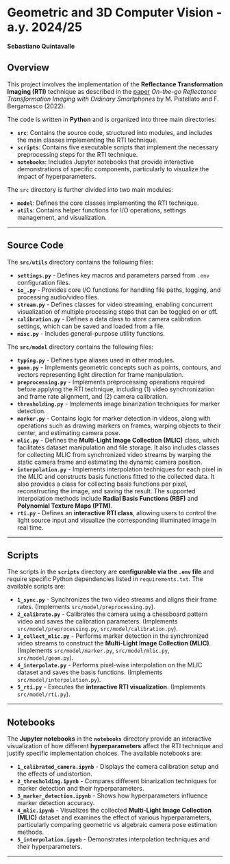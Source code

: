 # **Geometric and 3D Computer Vision - a.y. 2024/25**  
**Sebastiano Quintavalle**  

## **Overview**  

This project involves the implementation of the **Reflectance Transformation Imaging (RTI)** technique as described in the [paper](https://www.researchgate.net/publication/368520914_On-the-Go_Reflectance_Transformation_Imaging_with_Ordinary_Smartphones) *On-the-go Reflectance Transformation Imaging with Ordinary Smartphones* by M. Pistellato and F. Bergamasco (2022).  

The code is written in **Python** and is organized into three main directories:  
- **`src`**: Contains the source code, structured into modules, and includes the main classes implementing the RTI technique.  
- **`scripts`**: Contains five executable scripts that implement the necessary preprocessing steps for the RTI technique.  
- **`notebooks`**: Includes Jupyter notebooks that provide interactive demonstrations of specific components, particularly to visualize the impact of hyperparameters.  

The `src` directory is further divided into two main modules:  
- **`model`**: Defines the core classes implementing the RTI technique.  
- **`utils`**: Contains helper functions for I/O operations, settings management, and visualization.  

---

## **Source Code**  

The **`src/utils`** directory contains the following files:  

- **`settings.py`** - Defines key macros and parameters parsed from `.env` configuration files.  
- **`io_.py`** - Provides core I/O functions for handling file paths, logging, and processing audio/video files.  
- **`stream.py`** - Defines classes for video streaming, enabling concurrent visualization of multiple processing steps that can be toggled on or off.  
- **`calibration.py`** - Defines a data class to store camera calibration settings, which can be saved and loaded from a file.  
- **`misc.py`** - Includes general-purpose utility functions.  

The **`src/model`** directory contains the following files:  

- **`typing.py`** - Defines type aliases used in other modules.  
- **`geom.py`** - Implements geometric concepts such as points, contours, and vectors representing light direction for frame manipulation.  
- **`preprocessing.py`** - Implements preprocessing operations required before applying the RTI technique, including (1) video synchronization and frame rate alignment, and (2) camera calibration.  
- **`thresholding.py`** - Implements image binarization techniques for marker detection.  
- **`marker.py`** - Contains logic for marker detection in videos, along with operations such as drawing markers on frames, warping objects to their center, and estimating camera pose.  
- **`mlic.py`** - Defines the **Multi-Light Image Collection (MLIC)** class, which facilitates dataset manipulation and file storage. It also includes classes for collecting MLIC from synchronized video streams by warping the static camera frame and estimating the dynamic camera position.  
- **`interpolation.py`** - Implements interpolation techniques for each pixel in the MLIC and constructs basis functions fitted to the collected data. It also provides a class for collecting basis functions per pixel, reconstructing the image, and saving the result. The supported interpolation methods include **Radial Basis Functions (RBF)** and **Polynomial Texture Maps (PTM)**.  
- **`rti.py`** - Defines an **interactive RTI class**, allowing users to control the light source input and visualize the corresponding illuminated image in real time.  

---

## **Scripts**  

The scripts in the **`scripts`** directory are **configurable via the `.env` file** and require specific Python dependencies listed in `requirements.txt`. The available scripts are:  

- **`1_sync.py`** - Synchronizes the two video streams and aligns their frame rates. (Implements `src/model/preprocessing.py`).  
- **`2_calibrate.py`** - Calibrates the camera using a chessboard pattern video and saves the calibration parameters. (Implements `src/model/preprocessing.py`, `src/model/calibration.py`).  
- **`3_collect_mlic.py`** - Performs marker detection in the synchronized video streams to construct the **Multi-Light Image Collection (MLIC)**. (Implements `src/model/marker.py`, `src/model/mlic.py`, `src/model/geom.py`).  
- **`4_interpolate.py`** - Performs pixel-wise interpolation on the MLIC dataset and saves the basis functions. (Implements `src/model/interpolation.py`).  
- **`5_rti.py`** - Executes the **interactive RTI visualization**. (Implements `src/model/rti.py`).  

---

## **Notebooks**  

The **Jupyter notebooks** in the **`notebooks`** directory provide an interactive visualization of how different **hyperparameters** affect the RTI technique and justify specific implementation choices. The available notebooks are:  

- **`1_calibrated_camera.ipynb`** - Displays the camera calibration setup and the effects of undistortion.  
- **`2_thresholding.ipynb`** - Compares different binarization techniques for marker detection and their hyperparameters.  
- **`3_marker_detection.ipynb`** - Shows how hyperparameters influence marker detection accuracy.  
- **`4_mlic.ipynb`** - Visualizes the collected **Multi-Light Image Collection (MLIC)** dataset and examines the effect of various hyperparameters, particularly comparing geometric vs algebraic camera pose estimation methods.  
- **`5_interpolation.ipynb`** - Demonstrates interpolation techniques and their hyperparameters.  

---
